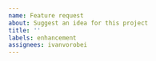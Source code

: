 ```yaml
---
name: Feature request
about: Suggest an idea for this project
title: ''
labels: enhancement
assignees: ivanvorobei
---
```

